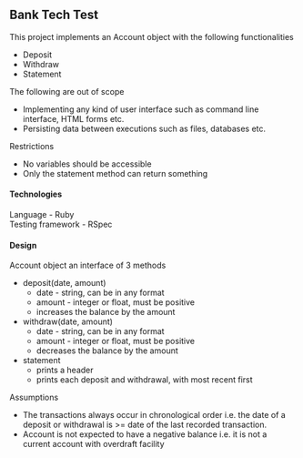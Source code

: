 Bank Tech Test
---

This project implements an Account object with the following functionalities
 * Deposit
 * Withdraw
 * Statement

The following are out of scope
  * Implementing any kind of user interface such as command line interface, HTML forms etc.
  * Persisting data between executions such as files, databases etc.

Restrictions
  * No variables should be accessible
  * Only the statement method can return something

#### Technologies

Language - Ruby  
Testing framework - RSpec

#### Design

Account object an interface of 3 methods

  * deposit(date, amount)
    * date - string, can be in any format
    * amount - integer or float, must be positive
    * increases the balance by the amount
  * withdraw(date, amount)
    * date - string, can be in any format
    * amount - integer or float, must be positive
    * decreases the balance by the amount
  * statement
    * prints a header
    * prints each deposit and withdrawal, with most recent first

Assumptions
  * The transactions always occur in chronological order i.e. the date of a deposit or withdrawal is >= date of the last recorded transaction.
  * Account is not expected to have a negative balance i.e. it is not a current account with overdraft facility
